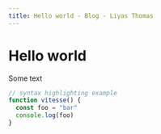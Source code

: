 ```yaml
---
title: Hello world - Blog - Liyas Thomas
---
```


<div>
<h1 class="inline-flex mb-8 text-2xl font-bold">Hello world</h1>

Some text

```js
// syntax highlighting example
function vitesse() {
  const foo = "bar"
  console.log(foo)
}
```

</div>
